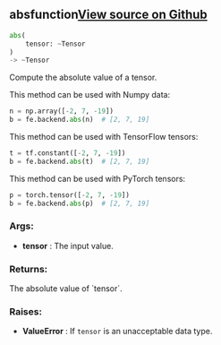 ## abs<span class="tag">function</span><a class="sourcelink" href=https://github.com/fastestimator/fastestimator/blob/r1.0/fastestimator/backend/abs.py/#L24-L61>View source on Github</a>
```python
abs(
	tensor: ~Tensor
)
-> ~Tensor
```
Compute the absolute value of a tensor.

This method can be used with Numpy data:
```python
n = np.array([-2, 7, -19])
b = fe.backend.abs(n)  # [2, 7, 19]
```

This method can be used with TensorFlow tensors:
```python
t = tf.constant([-2, 7, -19])
b = fe.backend.abs(t)  # [2, 7, 19]
```

This method can be used with PyTorch tensors:
```python
p = torch.tensor([-2, 7, -19])
b = fe.backend.abs(p)  # [2, 7, 19]
```


<h3>Args:</h3>

* **tensor** :  The input value.

<h3>Returns:</h3>
    The absolute value of `tensor`.

<h3>Raises:</h3>

* **ValueError** :  If `tensor` is an unacceptable data type.

